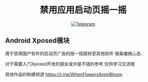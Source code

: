 
<div align="center">
    <h1 > 禁用应用启动页摇一摇 </h1>

[![Telegram](https://img.shields.io/static/v1?label=Telegram&message=Channel&color=0088cc)](https://t.me/WhenFlowersAreInBloom)
</div>

## Android Xposed模块

用于禁用国产软件的启动页广告的摇一摇跳转至其他软件 很毒瘤搞心态..

对于需要入门Xposed开发的朋友或许是不错的参考 仅供学习交流哦 

其他作品的构建频道
https://t.me/WhenFlowersAreInBloom
